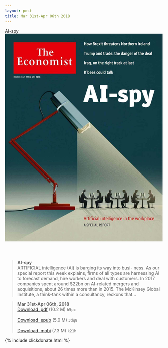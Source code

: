 ```yaml
---
layout: post
title: Mar 31st-Apr 06th 2018
---
```


<div class="message">
	AI-spy
</div>

<header class="xmas">
<div class="cover upload">
<img src="/public/img/the-economist/img_2018.03.31.jpg" />
</div>
</header>
<!--more-->

> **AI-spy** <br/>
ARTIFICIAL intelligence (AI) is barging its way into busi- ness. As our special report this week explains, firms of all types are harnessing AI to forecast demand, hire workers and deal with customers. In 2017 companies spent around $22bn on AI-related mergers and acquisitions, about 26 times more than in 2015. The McKinsey Global Institute, a think-tank within a consultancy, reckons that...

> **Mar 31st-Apr 06th, 2018**<br/>
[Download .pdf](https://pan.baidu.com/s/1m0S1WUO0671ryFq1U7EWaQ) (10.2 M)
`h5pc` <br/><br/>
[Download .epub](https://pan.baidu.com/s/1s7goGmKNZUg2tlbMsDJUgA) (5.0 M)
`3dq8` <br/><br/>
[Download .mobi](https://pan.baidu.com/s/1sAopmkTmc7oByAv7VBsCdg) (7.3 M)
`k21h`

{% include clickdonate.html %}
